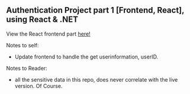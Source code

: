 ## Authentication Project part 1 [Frontend, React], using React & .NET

View the React frontend part [here!](https://github.com/OsvarK/AuthProject-Part1-React)

Notes to self:
- Update frontend to handle the get userinformation, userID.

Notes to Reader:
- all the sensitive data in this repo, does never correlate with the live version. Of Course.
